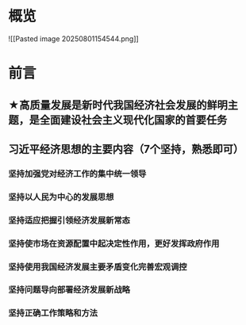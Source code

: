 # 概览
![[Pasted image 20250801154544.png]]
# 前言
## ★高质量发展是新时代我国经济社会发展的鲜明主题，是全面建设社会主义现代化国家的首要任务
## 习近平经济思想的主要内容（7个坚持，熟悉即可）
### 坚持加强党对经济工作的集中统一领导
### 坚持以人民为中心的发展思想
### 坚持适应把握引领经济发展新常态
### 坚持使市场在资源配置中起决定性作用，更好发挥政府作用
### 坚持使用我国经济发展主要矛盾变化完善宏观调控
### 坚持问题导向部署经济发展新战略
### 坚持正确工作策略和方法